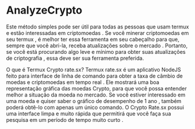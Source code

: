# AnalyzeCrypto

Este método simples pode ser útil para todas as pessoas que usam termux e estão interessadas em criptomoedas . Se você minerar criptomoedas em seu termux , é melhor ter essa ferramenta em seu cabeçalho para que, sempre que você abri-la, receba atualizações sobre o mercado . Portanto, se você está procurando algo leve e mínimo para obter suas atualizações de criptografia , essa deve ser sua ferramenta preferida.

O que é Termux Crypto rate.sx?
Termux rate.sx é um aplicativo NodeJS feito para interface de linha de comando para obter a taxa de câmbio de moedas e criptomoedas em tempo real . Ele mostrará uma boa representação gráfica das moedas Crypto, para  que você possa entender melhor a situação da moeda no mercado. Se você estiver interessado em uma moeda e quiser saber o gráfico de desempenho de 1 ano , também poderá obtê-lo com apenas um único comando. O Crypto Rate.sx possui uma interface limpa e muito rápida que permitirá que você faça sua pesquisa em um período de tempo muito curto .
